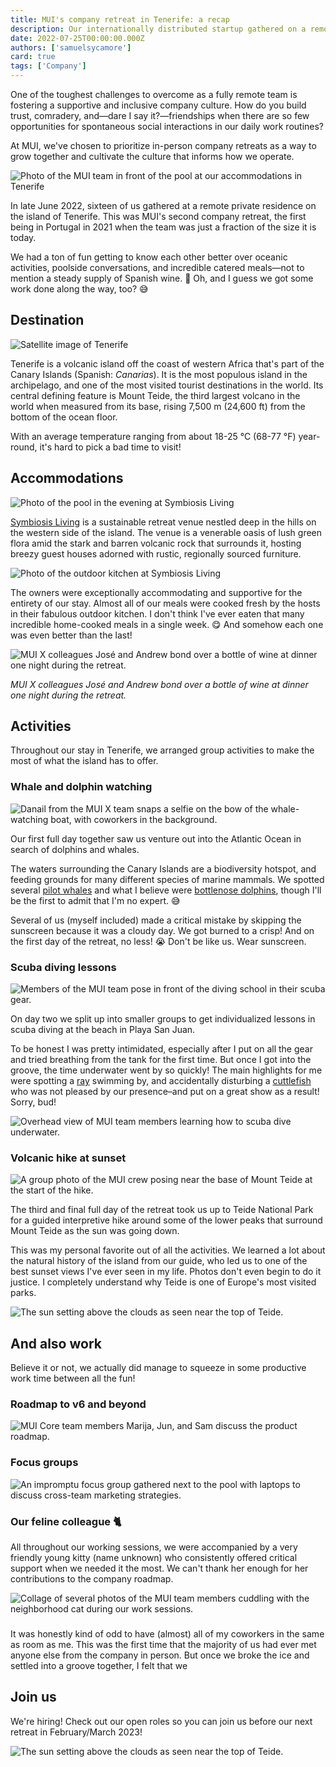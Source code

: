 ```yaml
---
title: MUI's company retreat in Tenerife: a recap
description: Our internationally distributed startup gathered on a remote island to get to know each other better. Here's what happened!
date: 2022-07-25T00:00:00.000Z
authors: ['samuelsycamore']
card: true
tags: ['Company']
---
```


One of the toughest challenges to overcome as a fully remote team is fostering a supportive and inclusive company culture.
How do you build trust, comradery, and—dare I say it?—friendships when there are so few opportunities for spontaneous social interactions in our daily work routines?

At MUI, we've chosen to prioritize in-person company retreats as a way to grow together and cultivate the culture that informs how we operate.

![Photo of the MUI team in front of the pool at our accommodations in Tenerife](/static/blog/tenerife-retreat/group-photo.jpeg)

In late June 2022, sixteen of us gathered at a remote private residence on the island of Tenerife.
This was MUI's second company retreat, the first being in Portugal in 2021 when the team was just a fraction of the size it is today.

We had a ton of fun getting to know each other better over oceanic activities, poolside conversations, and incredible catered meals—not to mention a steady supply of Spanish wine. 🥂
Oh, and I guess we got some work done along the way, too? 😅

## Destination

![Satellite image of Tenerife](/static/blog/tenerife-retreat/tenerife.jpeg)

Tenerife is a volcanic island off the coast of western Africa that's part of the Canary Islands (Spanish: _Canarias_).
It is the most populous island in the archipelago, and one of the most visited tourist destinations in the world.
Its central defining feature is Mount Teide, the third largest volcano in the world when measured from its base, rising 7,500 m (24,600 ft) from the bottom of the ocean floor.

With an average temperature ranging from about 18-25 °C (68-77 °F) year-round, it's hard to pick a bad time to visit!

## Accommodations

![Photo of the pool in the evening at Symbiosis Living](/static/blog/tenerife-retreat/pool-evening.jpeg)

[Symbiosis Living](https://www.symbiosisliving.com/) is a sustainable retreat venue nestled deep in the hills on the western side of the island.
The venue is a venerable oasis of lush green flora amid the stark and barren volcanic rock that surrounds it, hosting breezy guest houses adorned with rustic, regionally sourced furniture.

![Photo of the outdoor kitchen at Symbiosis Living](/static/blog/tenerife-retreat/outdoor-kitchen.jpeg)

The owners were exceptionally accommodating and supportive for the entirety of our stay.
Almost all of our meals were cooked fresh by the hosts in their fabulous outdoor kitchen.
I don't think I've ever eaten that many incredible home-cooked meals in a single week. 😋
And somehow each one was even better than the last!

![MUI X colleagues José and Andrew bond over a bottle of wine at dinner one night during the retreat.](/static/blog/tenerife-retreat/jose-andrew-wine.jpg)

_MUI X colleagues José and Andrew bond over a bottle of wine at dinner one night during the retreat._

## Activities

Throughout our stay in Tenerife, we arranged group activities to make the most of what the island has to offer.

### Whale and dolphin watching

![Danail from the MUI X team snaps a selfie on the bow of the whale-watching boat, with coworkers in the background.](/static/blog/tenerife-retreat/whale-watching-danail.jpeg)

Our first full day together saw us venture out into the Atlantic Ocean in search of dolphins and whales.

The waters surrounding the Canary Islands are a biodiversity hotspot, and feeding grounds for many different species of marine mammals.
We spotted several [pilot whales](https://whalewatchtenerife.org/pilot-whales/) and what I believe were [bottlenose dolphins](https://whalewatchtenerife.org/bottlenose-dolphin/), though I'll be the first to admit that I'm no expert. 😅

Several of us (myself included) made a critical mistake by skipping the sunscreen because it was a cloudy day.
We got burned to a crisp!
And on the first day of the retreat, no less! 😭
Don't be like us.
Wear sunscreen.

### Scuba diving lessons

![Members of the MUI team pose in front of the diving school in their scuba gear.](/static/blog/tenerife-retreat/scuba-gear.jpeg)

On day two we split up into smaller groups to get individualized lessons in scuba diving at the beach in Playa San Juan.

To be honest I was pretty intimidated, especially after I put on all the gear and tried breathing from the tank for the first time.
But once I got into the groove, the time underwater went by so quickly!
The main highlights for me were spotting a [ray](https://aqua-marina.com/rays/) swimming by, and accidentally disturbing a [cuttlefish](https://www.paradisedivers.co.uk/blog/cuttlefish/) who was not pleased by our presence–and put on a great show as a result!
Sorry, bud!

![Overhead view of MUI team members learning how to scuba dive underwater.](/static/blog/tenerife-retreat/scuba-1.jpeg)

### Volcanic hike at sunset

![A group photo of the MUI crew posing near the base of Mount Teide at the start of the hike.](/static/blog/tenerife-retreat/teide-group.jpeg)

The third and final full day of the retreat took us up to Teide National Park for a guided interpretive hike around some of the lower peaks that surround Mount Teide as the sun was going down. 

This was my personal favorite out of all the activities.
We learned a lot about the natural history of the island from our guide, who led us to one of the best sunset views I've ever seen in my life.
Photos don't even begin to do it justice.
I completely understand why Teide is one of Europe's most visited parks.

![The sun setting above the clouds as seen near the top of Teide.](/static/blog/tenerife-retreat/teide-sunset.jpg)

## And also work

Believe it or not, we actually did manage to squeeze in some productive work time between all the fun!

### Roadmap to v6 and beyond

![MUI Core team members Marija, Jun, and Sam discuss the product roadmap.](/static/blog/tenerife-retreat/focus-group.jpeg)



### Focus groups

![An impromptu focus group gathered next to the pool with laptops to discuss cross-team marketing strategies.](/static/blog/tenerife-retreat/outdoor-focus-group.jpeg)

### Our feline colleague 🐈

All throughout our working sessions, we were accompanied by a very friendly young kitty (name unknown) who consistently offered critical support when we needed it the most.
We can't thank her enough for her contributions to the company roadmap.

![Collage of several photos of the MUI team members cuddling with the neighborhood cat during our work sessions.](/static/blog/tenerife-retreat/cat-collage.jpg)

###

It was honestly kind of odd to have (almost) all of my coworkers in the same as room as me.
This was the first time that the majority of us had ever met anyone else from the company in person.
But once we broke the ice and settled into a groove together, I felt that we 

## Join us

We're hiring! Check out our open roles so you can join us before our next retreat in February/March 2023!

![The sun setting above the clouds as seen near the top of Teide.](/static/blog/tenerife-retreat/teide-hike.jpeg)
